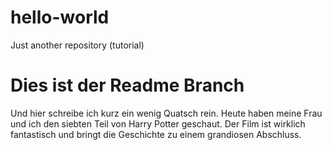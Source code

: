 # hello-world
Just another repository (tutorial)

# Dies ist der Readme Branch

Und hier schreibe ich kurz ein wenig Quatsch rein. Heute haben meine Frau und ich den siebten Teil von Harry Potter geschaut. Der Film ist wirklich fantastisch und bringt die Geschichte zu einem grandiosen Abschluss.
